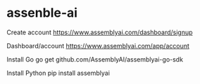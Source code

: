# assenble-ai

Create account
https://www.assemblyai.com/dashboard/signup

Dashboard/account
https://www.assemblyai.com/app/account

Install Go
go get github.com/AssemblyAI/assemblyai-go-sdk

Install Python
pip install assemblyai

